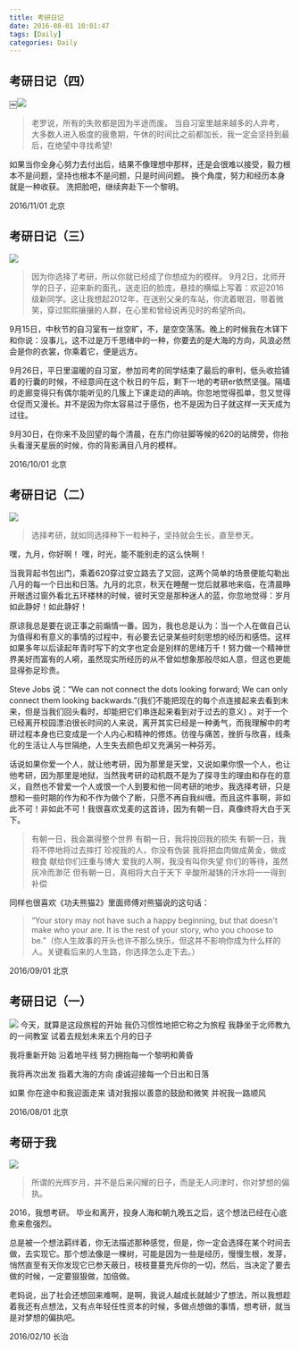 ```yaml
---
title: 考研日记
date: 2016-08-01 10:01:47
tags: [Daily]
categories: Daily
---
```


## 考研日记（四）

￼![](/images/daily/613674261.jpeg)
> 老罗说，所有的失败都是因为半途而废。
当自习室里越来越多的人弃考，大多数人进入极度的疲惫期，午休的时间比之前都加长，我一定会坚持到最后，在绝望中寻找希望!

如果当你全身心努力去付出后，结果不像理想中那样，还是会很难以接受，毅力根本不是问题，坚持也根本不是问题，只是时间问题。
换个角度，努力和经历本身就是一种收获。
洗把脸吧，继续奔赴下一个黎明。

2016/11/01 北京

## 考研日记（三）

![](/images/daily/824027791-2.png)
> 因为你选择了考研，所以你就已经成了你想成为的模样。
9月2日，北师开学的日子，迎来新的面孔，送走旧的脸庞，悬挂的横幅上写着：欢迎2016级新同学。这让我想起2012年，在送别父亲的车站，你流着眼泪，带着微笑，穿过熙熙攘攘的人群，在心里和曾经说再见时的希望所向。

9月15日，中秋节的自习室有一丝空旷，不，是空空荡荡。晚上的时候我在木铎下和你说：没事儿，这不过是万千思绪中的一种，你要去的是大海的方向，风浪必然会是你的衣裳，你乘着它，便是远方。

9月26日，平日里温暖的自习室，参加司考的同学结束了最后的审判，低头收拾铺着的行囊的时候，不经意间在这个秋日的午后，剩下一地的考研er依然坚强。隔墙的走廊变得只有偶尔能听见的几簇上下课走动的声响。你忽地觉得孤单，忽又觉得仓促而又漫长。并不是因为你太容易过于感伤，也不是因为日子就这样一天天成为过往。

9月30日，在你来不及回望的每个清晨，在东门你驻脚等候的620的站牌旁，你抬头看漫天星辰的时候，你的背影满目八月的模样。

2016/10/01 北京

## 考研日记（二）

![](/images/daily/788509444.jpg)
> 选择考研，就如同选择种下一粒种子，坚持就会生长，直至参天。

嘿，九月，你好啊！
嘿，时光，能不能别走的这么快啊！

当我背起书包出门，乘着620穿过安立路去了又回，这两个简单的场景便能勾勒出八月的每一个日出和日落。九月的北京，秋天在睡醒一觉后就慕地来临，在清晨睁开眼透过窗外看北五环楼林的时候，彼时天空是那种迷人的蓝，你忽地觉得：岁月如此静好！如此静好！

原谅我总是要在说正事之前煽情一番。因为，我也总是认为：当一个人在做自己认为值得和有意义的事情的过程中，有必要去记录某些时刻思想的经历和感悟。这样如果多年以后读起年青时写下的文字也定会是别样的思绪万千！努力做一个精神世界美好而富有的人嗬，虽然现实所经历的从不曾如想象那般尽如人意，但这也更能显得弥足珍贵。

Steve Jobs 说：“We can not connect the dots looking forward; We can only connect them looking backwards.”(我们不能把现在的每个点连接起来去看到未来，但是当我们回头看时，却能把它们串连起来看到对于过去的意义) 。对于一个已经离开校园漂泊很长时间的人来说，离开其实已经是一种勇气，而我理解中的考研过程本身也已变成是一个人内心和精神的修炼。彷徨与痛苦，挫折与欣喜，线条化的生活让人与世隔绝，人生失去颜色却又充满另一种芬芳。

话说如果你爱一个人，就让他考研，因为那里是天堂，又说如果你恨一个人，也让他考研，因为那里是地狱，当然我考研的动机既不是为了探寻生的理由和存在的意义，自然也不曾爱一个人或恨一个人到要和他一同考研的地步。我选择考研，只是想和一些时期的作为和不作为做个了断，只愿不再自我纠缠。而且这件事啊，非如此不可！非如此不可！我很喜欢戈麦的这首诗，因为有朝一日，真像终将大白于天下。

> 有朝一日，我会赢得整个世界
> 有朝一日，我将挽回我的损失
> 有朝一日，我将不停地将过去摔打
> 珍视我的人，你没有伪装
> 我将把血肉做成黄金，做成粮食
> 献给你们庄重与博大
> 爱我的人啊，我没有叫你失望
> 你们的等待，虽然灰冷而渺茫
> 但有朝一日，真相将大白于天下
> 辛酸所凝铸的汗水将一一得到补偿

同样也很喜欢《功夫熊猫2》里面师傅对熊猫说的这句话：
> “Your story may not have such a happy beginning, but that doesn't make who your are. It is the rest of your story, who you choose to be.”（你人生故事的开头也许不那么快乐，但这并不影响你成为什么样的人。关键看后来的人生路，你选择怎么走下去。）

2016/09/01 北京

## 考研日记（一）

![](/images/daily/1590392806.jpg)
今天，就算是这段旅程的开始
我仍习惯性地把它称之为旅程
我静坐于北师教九的一间教室
试着去规划未来五个月的日子

我将重新开始
沿着地平线
努力拥抱每一个黎明和黄昏

我将再次出发
指着大海的方向
虔诚迎接每一个日出和日落

如果
你在途中和我迎面走来
请对我报以善意的鼓励和微笑
并祝我一路顺风

2016/08/01 北京

## 考研于我

![](/images/daily/2884524888.jpg)
> 所谓的光辉岁月，并不是后来闪耀的日子，而是无人问津时，你对梦想的偏执。

2016，我想考研。
毕业和离开，投身人海和朝九晚五之后，这个想法已经在心底愈来愈强烈。

总是被一个想法羁绊着，你无法描述那种感觉，但是，你一定会选择在某个时间去做，去实现它。那个想法像是一棵树，可能是因为一些是经历，慢慢生根，发芽，悄然直至有天你发现它已参天蔽日，枝枝蔓蔓充斥你的一切，然后，当决定了要去做的时候，一定要狠狠做，加倍做。

老妈说，出了社会还想回来难啊，是啊，我说人越成长就越少了想法，所以我想趁着我还有点想法，又有点年轻任性资本的时候，多做点想做的事情，想考研，就当是对梦想的偏执吧。

2016/02/10 长治